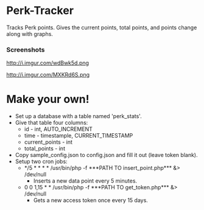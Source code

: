 # Perk-Tracker

Tracks Perk points. Gives the current points, total points, and points change along with graphs.

### Screenshots

http://i.imgur.com/wdBwk5d.png

http://i.imgur.com/MXKRd6S.png

# Make your own!

* Set up a database with a table named 'perk_stats'.
* Give that table four columns:
  * id - int, AUTO_INCREMENT
  * time - timestample, CURRENT_TIMESTAMP
  * current_points - int
  * total_points - int
* Copy sample_config.json to config.json and fill it out (leave token blank).
* Setup two cron jobs:
  * \*/5	*	*	*	*	/usr/bin/php -f \*\*\*PATH TO insert_point.php\*\*\* &> /dev/null
    * Inserts a new data point every 5 minutes.
  * 0	0	1,15	*	*	/usr/bin/php -f \*\*\*PATH TO get_token.php\*\*\* &> /dev/null
    * Gets a new access token once every 15 days.
